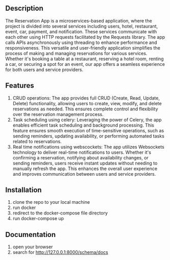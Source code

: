 ## Description

The Reservation App is a microservices-based application, where the project is divided into several services including 
users, hotel, restaurant, event, car, payment, and notification. These services communicate with each other using 
HTTP requests facilitated by the Requests library. The app calls APIs asynchronously using threading to enhance 
performance and responsiveness.
This versatile and user-friendly application simplifies the process of making and managing reservations for various 
services. Whether it's booking a table at a restaurant, reserving a hotel room, renting a car, or securing a spot for an 
event, our app offers a seamless experience for both users and service providers.


## Features
1. CRUD operations: The app provides full CRUD (Create, Read, Update, Delete) functionality, allowing users to create, view, modify, and delete reservations as needed. This ensures complete control and flexibility over the reservation management process.
2. Task scheduling using celery: Leveraging the power of Celery, the app enables efficient task scheduling and background processing. This feature ensures smooth execution of time-sensitive operations, such as sending reminders, updating availability, or performing automated tasks related to reservations.
3. Real time notifications using webscockets: The app utilizes Websockets technology to deliver real-time notifications to users. Whether it's confirming a reservation, notifying about availability changes, or sending reminders, users receive instant updates without needing to manually refresh the app. This enhances the overall user experience and improves communication between users and service providers.


## Installation
1. clone the repo to your local machine
2. run docker
3. redirect to the docker-compose file directory
4. run docker-compose up


## Documentation
1. open your browser
2. search for http://127.0.0.1:8000/schema/docs
